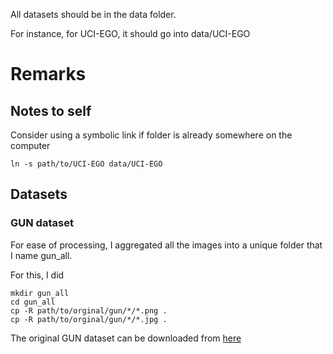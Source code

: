 All datasets should be in the data folder.

For instance, for UCI-EGO, it should go into  data/UCI-EGO


# Remarks

## Notes to self

Consider using a symbolic link if folder is already somewhere on the computer

`ln -s path/to/UCI-EGO data/UCI-EGO`

## Datasets

### GUN dataset

For ease of processing, I aggregated all the images into a unique folder that I name gun_all.

For this, I did

```shell
mkdir gun_all
cd gun_all
cp -R path/to/orginal/gun/*/*.png .
cp -R path/to/orginal/gun/*/*.jpg .
```

The original GUN dataset can be downloaded from [here](http://www.gregrogez.net/research/egovision4health/gun-71/)

